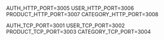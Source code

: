 #

AUTH_HTTP_PORT=3005
USER_HTTP_PORT=3006
PRODUCT_HTTP_PORT=3007
CATEGORY_HTTP_PORT=3008

AUTH_TCP_PORT=3001
USER_TCP_PORT=3002
PRODUCT_TCP_PORT=3003
CATEGORY_TCP_PORT=3004

